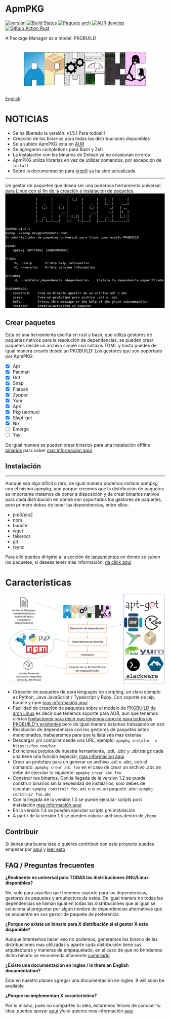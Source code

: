 # ApmPKG
[![versión](https://img.shields.io/github/v/release/kedap/apmpkg)](https://github.com/Kedap/apmpkg/releases/) [![Build Status](https://travis-ci.com/Kedap/apmpkg.svg?branch=main)](https://travis-ci.com/Kedap/apmpkg) [![Paquete arch](https://img.shields.io/aur/version/apmpkg)](https://aur.archlinux.org/packages/apmpkg) [![AUR develop](https://img.shields.io/aur/version/apmpkg-git-dev)](https://aur.archlinux.org/packages/apmpkg-git-dev) [![Github Action Rust](https://img.shields.io/github/workflow/status/kedap/apmpkg/Rust)](https://github.com/Kedap/apmpkg/actions)

A Package Manager as a model: PKGBUILD
<p align="center">
  <img src="https://raw.githubusercontent.com/Kedap/apmpkg/main/img/logo.png" />
</p>

[English](./README_en.md)

# NOTICIAS
- Se ha liberado la versión: v1.5.1 Para todos!!!
- Creación de los binarios para todas las distribuciones disponibles
- Se a subido ApmPKG esta en [AUR](https://aur.archlinux.org/packages/apmpkg/)
- Se agregaron completions para Bash y Zsh
- La instalación con los binarios de Debian ya no ocasionan errores
- ApmPKG utiliza librerías en vez de utilizar comandos, por excepción de `install`
- Sobre la documentación para [krep0](krep0.bitbucket.io/) ya ha sido actualizada

* * *
Un gestor de paquetes que desea ser una poderosa herramienta universal para Linux con el fin de la creación e instalación de paquetes.
![Captura](img/captura_prin.png)

## Crear paquetes

Esta es una herramienta escrita en rust y bash, que utiliza gestores de
paquetes nativos para la resolución de dependencias, se pueden crear paquetes
desde un archivo simple con sintaxis TOML y hasta puedes de igual manera
crearlo desde un PKGBUILD! Los gestores que son soportado por ApmPKG:

- [x] Apt
- [x] Pacman
- [x] Dnf
- [x] Snap
- [x] Flatpak
- [x] Zypper
- [x] Yum
- [x] Apk
- [x] Pkg (termux)
- [x] Slapt-get
- [x] Nix
- [ ] Emerge
- [ ] Yay

De igual manera se pueden crear binarios para una instalación offline
[binarios](doc/modos_de_instalacion.md/#instalacion-desde-un-archivo-binario-de-instalacion)
para saber [mas información aquí](doc/modos_de_instalacion.md)

## Instalación
* * *
Aunque sea algo difícil o raro, de igual manera podemos instalar apmpkg con el
mismo apmpkg, aun porque creemos que la distribución de paquetes es importante
tratamos de poner a disposición y de crear binarios nativos para cada
distribución en donde son soportados los gestores de paquetes,  pero primero
debes de tener las dependencias, entre ellos: 

- pip3/pip2
- npm
- bundle
- wget
- fakeroot
- git
- rsync

Para ello puedes dirigirte a la sección de
[lanzamientos](https://github.com/Kedap/apmpkg/releases/) en donde se suben los
paquetes, si deseas tener mas información, [da click aquí](doc/instalacion.md)

# Características
![Esquema](img/esquema.png)

- Creación de paquetes de para lenguajes de scripting, un claro ejemplo es
  Python, Java JavaScript / Typescript y Ruby. Con soporte de pip, bundle y npm
  [mas información aquí](doc/creando_paquetes.md/#adi)
- Facilidad de creación de paquetes sobre el modelo de [PKGBUILD de arch
  Linux](https://wiki.archlinux.org/index.php/PKGBUILD) es decir que tenemos
  soporte para AUR, aun que tenemos ciertas [limitaciones para decir que
  tenemos soporte para todos los PKGBUILD's
  existentes](doc/creando_paquetes.md/#complicaciones-abc) pero de igual manera
  estamos trabajando en eso
- Resolución de dependencias con los gestores de paquetes antes mencionados, trabajaremos para que la lista sea mas extensa
- Descargar y/o compilar desde una URL, ejemplo: `apmpkg instalar -u https://foo.com/bar`
- Extinciones propios de nuestra herramienta, *.adi, .abc y .abi.tar.gz* cada una tiene una función especial, [mas información aquí](doc/modos_de_instalacion.md)
- Crear un prototipo para un generar un archivo .adi o .abc, con el comando:
  `apmpkg crear adi foo` en el caso de crear un archivo .abc se debe de
  ejecutar lo siguiente: `apmpkg crear abc foo`
- Construir tus binarios, Con la llegada de la version 1.2 se puede construir
  binarios sin la necesidad de instalarlos, solo debes de ejecutar: `apmpkg
  construir foo.adi` o si es un paquete .abc: `apmpkg construir foo.abc`
- Con la llegada de la versión 1.3 se puede ejecutar scripts post instalación [mas información aquí](doc/creando_paquetes.md/#instalacion)
- En la versión 1.4 se pueden ejecutar scripts pre instalación
- A partir de la versión 1.5 se pueden colocar archivos dentro de `/home`

## Contribuir
Si tienes una buena idea o quieres contribuir con este proyecto puedes empezar por [aqui](https://github.com/Kedap/apmpkg/issues) y [leer esto](CONTRIBUTING.md)

## FAQ / Preguntas frecuentes

**¿Realmente es universal para TODAS las distribuciones GNU/Linux disponibles?**

No, solo para aquellas que tenemos soporte para las dependencias, gestores de paquetes y arquitectura de estos.
De igual manera no todas las dependencias se llaman igual en todas las distribuciones que al igual se 
soluciona al preguntar por algún nombre de dependencias alternativas que se encuentre en sus gestor de paquete de preferencia

**¿Porque no existe un binario para X distribución si el gestor X esta disponible?**

Aunque intentemos hacer eso no podemos, generamos los binario de las
distribuciones mas utilizadas y aparte cada distribución tiene sus
arquitecturas y maneras de empaquetado, en el caso de que no brindemos dicho
binario se recomienda altamente [compilarlo](doc/modos_de_instalacion.md)

**¿Existe una documentación en ingles / Is there an English documentation?**

Esta en nuestro planes agregar una documentación en ingles. It will soon be available 

**¿Porque no implementan X característica?**

Por lo mismo, pues no compartes tu idea, estaremos felices de conocer tu idea,
puedes apoyar [aquí](https://github.com/Kedap/apmpkg/issues) y/o si quieres mas
información [aquí](CONTRIBUTING.md)

